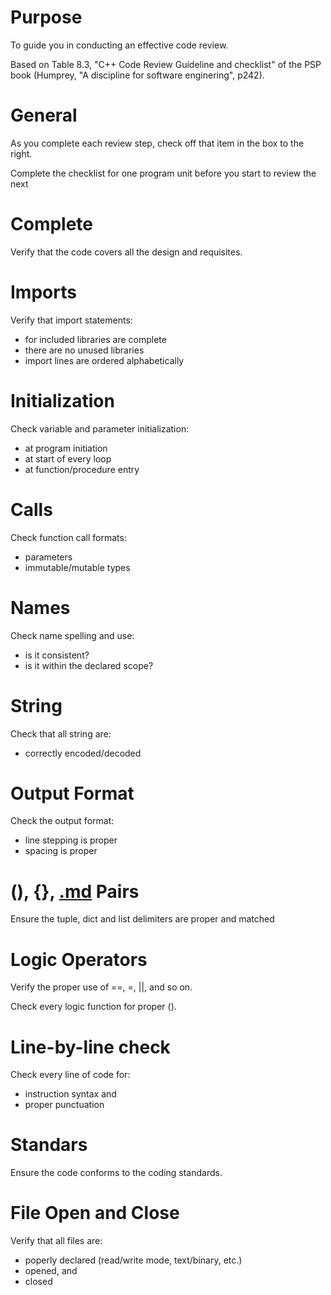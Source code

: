 # Purpose #

To guide you in conducting an effective code review.

Based on Table 8.3, "C++ Code Review Guideline and checklist" of the PSP book  (Humprey, "A discipline for software enginering", p242).

# General #

As you complete each review step, check off that item in the box to the right.

Complete the checklist for one program unit before you start to review the next

# Complete #

Verify that the code covers all the design and requisites.

# Imports #

Verify that import statements:

  * for included libraries are complete
  * there are no unused libraries
  * import lines are ordered alphabetically

# Initialization #

Check variable and parameter initialization:

  * at program initiation
  * at start of every loop
  * at function/procedure entry

# Calls #

Check function call formats:

  * parameters
  * immutable/mutable types

# Names #

Check name spelling and use:

  * is it consistent?
  * is it within the declared scope?

# String #

Check that all string are:
  * correctly encoded/decoded

# Output Format #

Check the output format:

  * line stepping is proper
  * spacing is proper

# (), {}, [.md](.md) Pairs #

Ensure the tuple, dict and list delimiters are proper and matched

# Logic Operators #

Verify the proper use of ==, =, ||, and so on.

Check every logic function for proper ().

# Line-by-line check #

Check every line of code for:

  * instruction syntax and
  * proper punctuation

# Standars #

Ensure the code conforms to the coding standards.

# File Open and Close #

Verify that all files are:

  * poperly declared (read/write mode, text/binary, etc.)
  * opened, and
  * closed